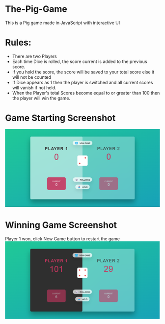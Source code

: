 # The-Pig-Game
This is a Pig game made in JavaScript with interactive UI <br>
# Rules:
- There are two Players
- Each time Dice is rolled, the score current is added to the previous score. 
- If you hold the score, the score will be saved to your total score else it will not be counted
- If Dice appears as 1 then the player is switched and all current scores will vanish if not held.
- When the Player's total Scores become equal to or greater than 100 then the player will win the game.

# Game Starting Screenshot
<img src= "GameScreenshots/start.png">

# Winning Game Screenshot
Player 1 won, click New Game button to restart the game
<img src= "GameScreenshots/won.png">

